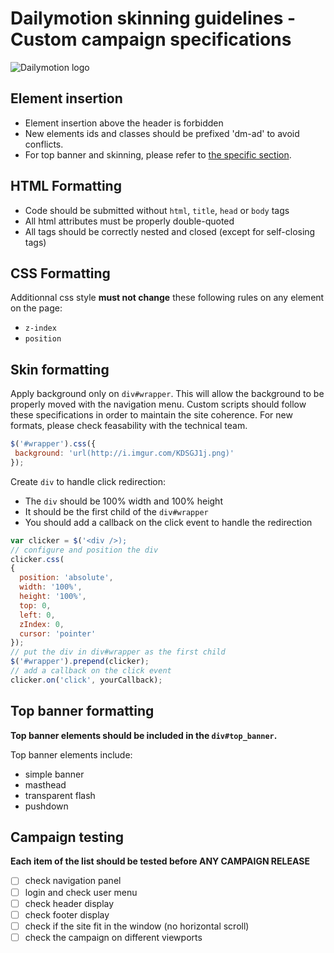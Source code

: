 Dailymotion skinning guidelines - Custom campaign specifications
==============================
![Dailymotion logo](http://www.underconsideration.com/brandnew/archives/dailymotion_logo_detail.png)

Element insertion
--------------------------
- Element insertion above the header is forbidden
- New elements ids and classes should be prefixed 'dm-ad' to avoid conflicts.
- For top banner and skinning, please refer to [the specific section](#top-banner-formatting).

HTML Formatting
----------------------------
- Code should be submitted without ```html```, ```title```, ```head``` or ```body``` tags
- All html attributes must be properly double-quoted
- All tags should be correctly nested and closed (except for self-closing tags)

CSS Formatting
------------------
Additionnal css style **must not change** these following rules on any element on the page:
- ```z-index```
- ```position```

Skin formatting
----------------------
Apply background only on ```div#wrapper```. This will allow the background to be properly moved with the navigation menu.
Custom scripts should follow these specifications in order to maintain the site coherence. For new formats, please check feasability with the technical team.

```javascript
$('#wrapper').css({
 background: 'url(http://i.imgur.com/KDSGJ1j.png)'
});
```
Create ```div``` to handle click redirection:

- The ```div``` should be 100% width and 100% height
- It should be the first child of the ```div#wrapper```
- You should add a callback on the click event to handle the redirection

```javascript
var clicker = $('<div />);
// configure and position the div
clicker.css(
{
  position: 'absolute',
  width: '100%',
  height: '100%',
  top: 0,
  left: 0,
  zIndex: 0,
  cursor: 'pointer'
});
// put the div in div#wrapper as the first child
$('#wrapper').prepend(clicker);
// add a callback on the click event
clicker.on('click', yourCallback);
```

Top banner formatting
---------------------------
**Top banner elements should be included in the ```div#top_banner```.**

Top banner elements include:
- simple banner
- masthead
- transparent flash
- pushdown

Campaign testing
------------------------
**Each item of the list should be tested before ANY CAMPAIGN RELEASE**

- [ ] check navigation panel
- [ ] login and check user menu
- [ ] check header display
- [ ] check footer display
- [ ] check if the site fit in the window (no horizontal scroll)
- [ ] check the campaign on different viewports
